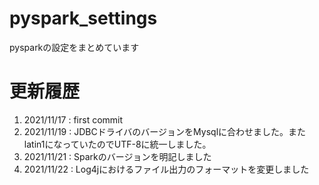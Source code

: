 # pyspark_settings
pysparkの設定をまとめています

# 更新履歴
1. 2021/11/17 : first commit
2. 2021/11/19 : JDBCドライバのバージョンをMysqlに合わせました。またlatin1になっていたのでUTF-8に統一しました。
3. 2021/11/21 : Sparkのバージョンを明記しました
3. 2021/11/22 : Log4jにおけるファイル出力のフォーマットを変更しました
